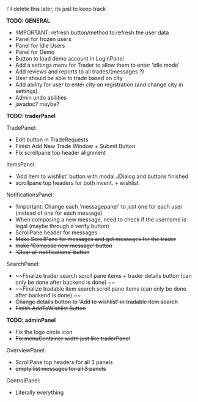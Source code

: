 I'll delete this later, its just to keep track

**TODO: GENERAL** 

- !IMPORTANT: refresh button/method to refresh the user data
- Panel for frozen users  
- Panel for Idle Users  
- Panel for Demo  
- Button to load demo account in LoginPanel  
- Add a settings menu for Trader to allow them to enter 'idle mode'  
- Add reviews and reports to all trades/(messages ?)  
- User should be able to trade based on city  
- Add ability for user to enter city on registration (and change city in settings)  
- Admin undo abilities  
- javadoc? maybe?

**TODO: traderPanel**

TradePanel:  
  - Edit button in TradeRequests   
  - Finish Add New Trade Window + Submit Button  
  - Fix scrollpane top header alignment  
  
ItemsPanel:  
  - 'Add Item to wishlist' button with modal JDialog and   buttons finished  
  - scrollpane top headers for both invent. + wishlist  
  
NotificationsPanel:  
  - !Important: Change each 'messagepanel' to just one for each   user (instead of one for each message)  
  - When composing a new message, need to check if the username   is legal (maybe through a verify button)  
  - ScrollPane header for messages   
  - ~~Make ScrollPane for messages and get messages for the   trader~~  
  - ~~make 'Compose new message' button~~  
  - ~~'Clear all notifications' button~~  
  
SearchPanel:  
  - ~~Finalize trader search scroll pane items + trader details   button (can only be done after backend is done)  ~~
  - ~~Finalize tradable item search scroll pane items (can only   be done after backend is done)  ~~
  - ~~Change details button to 'Add to wishlist' in tradable   item search~~  
  - ~~Finish AddToWishlist Button~~
  
  
**TODO: adminPanel**  
  
- Fix the logo circle icon   
- ~~Fix menuContainer width just like traderPanel~~  
  
OverviewPanel:  
  - ScrollPane top headers for all 3 panels  
  - ~~empty list messages for all 3 panels~~  
  
ControlPanel:  
  - Literally everything  